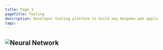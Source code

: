 ```yaml
---
title: Page 3
pageTitle: Tooling 
description: Developer tooling platform to build any bespoke web application of your imagination that can run on the edge.
tags: 
---
```

![Neural Network](/books/p-selvan/output-03.png)
---

